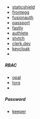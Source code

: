 - [staticshield](https://staticshield.vercel.app/docs)
- [frontegg](https://frontegg.com/pricing)
- [fusionauth](https://fusionauth.io/)
- [passport](https://www.passportjs.org/concepts/authentication/oauth/)
- [fastly](https://developer.fastly.com/solutions/starters/compute-rust-auth/)
- [authlete](https://www.authlete.com/)
- [stytch](https://stytch.com/start-now?redirect=%2Fdashboard%2Fhome)
- [clerk.dev](https://clerk.dev/)
- [keycloak](https://www.keycloak.org/)
- 

##### RBAC
- [opal](https://opal.dev/)
- [torq](https://torq.io/)
- 

##### Password
- [keeper](https://www.keepersecurity.com/)
